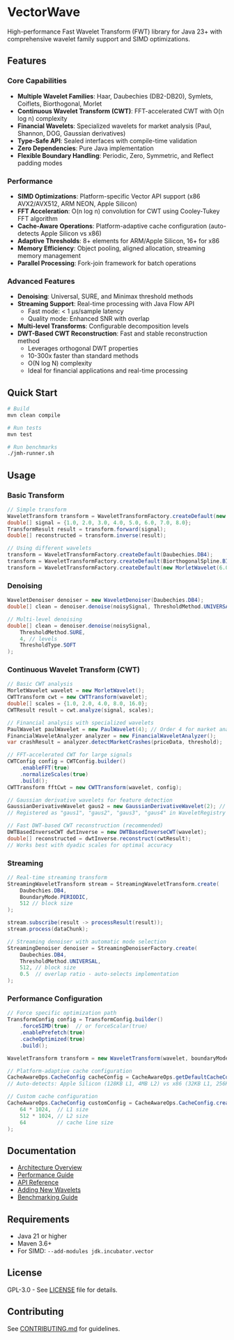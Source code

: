 # VectorWave

High-performance Fast Wavelet Transform (FWT) library for Java 23+ with comprehensive wavelet family support and SIMD optimizations.

## Features

### Core Capabilities
- **Multiple Wavelet Families**: Haar, Daubechies (DB2-DB20), Symlets, Coiflets, Biorthogonal, Morlet
- **Continuous Wavelet Transform (CWT)**: FFT-accelerated CWT with O(n log n) complexity
- **Financial Wavelets**: Specialized wavelets for market analysis (Paul, Shannon, DOG, Gaussian derivatives)
- **Type-Safe API**: Sealed interfaces with compile-time validation
- **Zero Dependencies**: Pure Java implementation
- **Flexible Boundary Handling**: Periodic, Zero, Symmetric, and Reflect padding modes

### Performance
- **SIMD Optimizations**: Platform-specific Vector API support (x86 AVX2/AVX512, ARM NEON, Apple Silicon)
- **FFT Acceleration**: O(n log n) convolution for CWT using Cooley-Tukey FFT algorithm
- **Cache-Aware Operations**: Platform-adaptive cache configuration (auto-detects Apple Silicon vs x86)
- **Adaptive Thresholds**: 8+ elements for ARM/Apple Silicon, 16+ for x86
- **Memory Efficiency**: Object pooling, aligned allocation, streaming memory management
- **Parallel Processing**: Fork-join framework for batch operations

### Advanced Features
- **Denoising**: Universal, SURE, and Minimax threshold methods
- **Streaming Support**: Real-time processing with Java Flow API
  - Fast mode: < 1 µs/sample latency
  - Quality mode: Enhanced SNR with overlap
- **Multi-level Transforms**: Configurable decomposition levels
- **DWT-Based CWT Reconstruction**: Fast and stable reconstruction method
  - Leverages orthogonal DWT properties
  - 10-300x faster than standard methods
  - O(N log N) complexity
  - Ideal for financial applications and real-time processing

## Quick Start

```bash
# Build
mvn clean compile

# Run tests
mvn test

# Run benchmarks
./jmh-runner.sh
```

## Usage

### Basic Transform
```java
// Simple transform
WaveletTransform transform = WaveletTransformFactory.createDefault(new Haar());
double[] signal = {1.0, 2.0, 3.0, 4.0, 5.0, 6.0, 7.0, 8.0};
TransformResult result = transform.forward(signal);
double[] reconstructed = transform.inverse(result);

// Using different wavelets
transform = WaveletTransformFactory.createDefault(Daubechies.DB4);
transform = WaveletTransformFactory.createDefault(BiorthogonalSpline.BIOR1_3);
transform = WaveletTransformFactory.createDefault(new MorletWavelet(6.0, 1.0));
```

### Denoising
```java
WaveletDenoiser denoiser = new WaveletDenoiser(Daubechies.DB4);
double[] clean = denoiser.denoise(noisySignal, ThresholdMethod.UNIVERSAL);

// Multi-level denoising
double[] clean = denoiser.denoise(noisySignal, 
    ThresholdMethod.SURE, 
    4, // levels
    ThresholdType.SOFT
);
```

### Continuous Wavelet Transform (CWT)
```java
// Basic CWT analysis
MorletWavelet wavelet = new MorletWavelet();
CWTTransform cwt = new CWTTransform(wavelet);
double[] scales = {1.0, 2.0, 4.0, 8.0, 16.0};
CWTResult result = cwt.analyze(signal, scales);

// Financial analysis with specialized wavelets
PaulWavelet paulWavelet = new PaulWavelet(4); // Order 4 for market analysis
FinancialWaveletAnalyzer analyzer = new FinancialWaveletAnalyzer();
var crashResult = analyzer.detectMarketCrashes(priceData, threshold);

// FFT-accelerated CWT for large signals
CWTConfig config = CWTConfig.builder()
    .enableFFT(true)
    .normalizeScales(true)
    .build();
CWTTransform fftCwt = new CWTTransform(wavelet, config);

// Gaussian derivative wavelets for feature detection
GaussianDerivativeWavelet gaus2 = new GaussianDerivativeWavelet(2); // Mexican Hat
// Registered as "gaus1", "gaus2", "gaus3", "gaus4" in WaveletRegistry

// Fast DWT-based CWT reconstruction (recommended)
DWTBasedInverseCWT dwtInverse = new DWTBasedInverseCWT(wavelet);
double[] reconstructed = dwtInverse.reconstruct(cwtResult);
// Works best with dyadic scales for optimal accuracy
```

### Streaming
```java
// Real-time streaming transform
StreamingWaveletTransform stream = StreamingWaveletTransform.create(
    Daubechies.DB4,
    BoundaryMode.PERIODIC,
    512 // block size
);

stream.subscribe(result -> processResult(result));
stream.process(dataChunk);

// Streaming denoiser with automatic mode selection
StreamingDenoiser denoiser = StreamingDenoiserFactory.create(
    Daubechies.DB4,
    ThresholdMethod.UNIVERSAL,
    512, // block size
    0.5  // overlap ratio - auto-selects implementation
);
```

### Performance Configuration
```java
// Force specific optimization path
TransformConfig config = TransformConfig.builder()
    .forceSIMD(true)  // or forceScalar(true)
    .enablePrefetch(true)
    .cacheOptimized(true)
    .build();

WaveletTransform transform = new WaveletTransform(wavelet, boundaryMode, config);

// Platform-adaptive cache configuration
CacheAwareOps.CacheConfig cacheConfig = CacheAwareOps.getDefaultCacheConfig();
// Auto-detects: Apple Silicon (128KB L1, 4MB L2) vs x86 (32KB L1, 256KB L2)

// Custom cache configuration
CacheAwareOps.CacheConfig customConfig = CacheAwareOps.CacheConfig.create(
    64 * 1024,  // L1 size
    512 * 1024, // L2 size  
    64          // cache line size
);
```

## Documentation

- [Architecture Overview](docs/ARCHITECTURE.md)
- [Performance Guide](docs/PERFORMANCE.md)
- [API Reference](docs/API.md)
- [Adding New Wavelets](docs/ADDING_WAVELETS.md)
- [Benchmarking Guide](docs/BENCHMARKING.md)

## Requirements

- Java 21 or higher
- Maven 3.6+
- For SIMD: `--add-modules jdk.incubator.vector`

## License

GPL-3.0 - See [LICENSE](LICENSE) file for details.

## Contributing

See [CONTRIBUTING.md](CONTRIBUTING.md) for guidelines.
